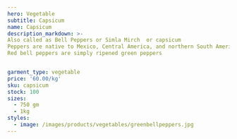 ```yaml
---
hero: Vegetable
subtitle: Capsicum
name: Capsicum
description_markdown: >-
Also called as Bell Peppers or Simla Mirch  or capsicum
Peppers are native to Mexico, Central America, and northern South America. Pepper seeds were imported to Spain in 1493 and then spread through Europe and Asia.
Red bell peppers are simply ripened green peppers


garment_type: vegetable
price: '60.00/kg'
sku: capsicum
stock: 100
sizes:
  - 750 gm
  - 1kg
styles:
  - image: /images/products/vegetables/greenbellpeppers.jpg
---
```

